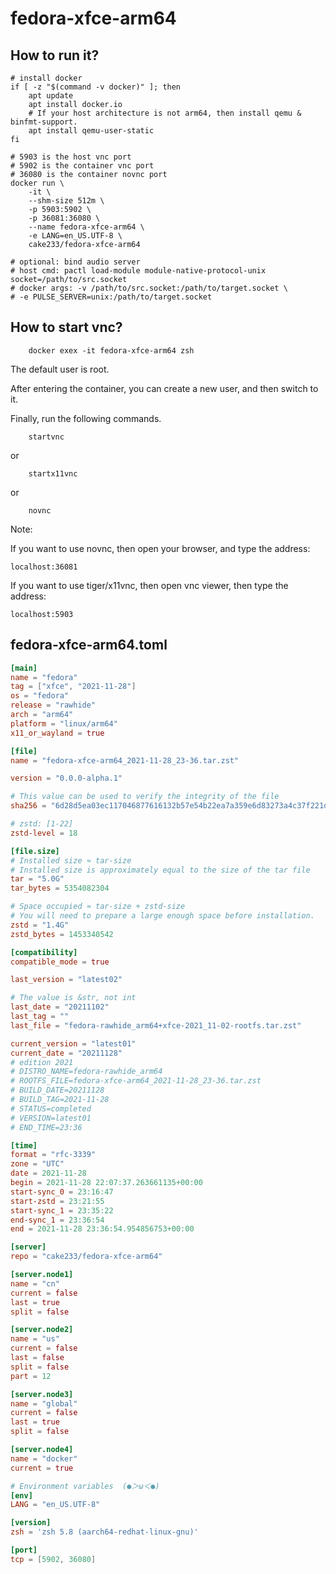 # fedora-xfce-arm64

## How to run it?

```shell
# install docker
if [ -z "$(command -v docker)" ]; then
    apt update
    apt install docker.io
    # If your host architecture is not arm64, then install qemu & binfmt-support.
    apt install qemu-user-static
fi

# 5903 is the host vnc port
# 5902 is the container vnc port
# 36080 is the container novnc port
docker run \
    -it \
    --shm-size 512m \
    -p 5903:5902 \
    -p 36081:36080 \
    --name fedora-xfce-arm64 \
    -e LANG=en_US.UTF-8 \
    cake233/fedora-xfce-arm64

# optional: bind audio server
# host cmd: pactl load-module module-native-protocol-unix socket=/path/to/src.socket
# docker args: -v /path/to/src.socket:/path/to/target.socket \
# -e PULSE_SERVER=unix:/path/to/target.socket

```

## How to start vnc?

```shell
    docker exex -it fedora-xfce-arm64 zsh
```

The default user is root.

After entering the container, you can create a new user, and then switch to it.

Finally, run the following commands.

```shell
    startvnc
```

or

```shell
    startx11vnc
```

or

```shell
    novnc
```

Note:

If you want to use novnc, then open your browser, and type the address:

```
localhost:36081
```

If you want to use tiger/x11vnc, then open vnc viewer, then type the address:

```
localhost:5903
```

## fedora-xfce-arm64.toml

```toml
[main]
name = "fedora"
tag = ["xfce", "2021-11-28"]
os = "fedora"
release = "rawhide"
arch = "arm64"
platform = "linux/arm64"
x11_or_wayland = true

[file]
name = "fedora-xfce-arm64_2021-11-28_23-36.tar.zst"

version = "0.0.0-alpha.1"

# This value can be used to verify the integrity of the file
sha256 = "6d28d5ea03ec117046877616132b57e54b22ea7a359e6d83273a4c37f221dacc"

# zstd: [1-22]
zstd-level = 18

[file.size]
# Installed size ≈ tar-size
# Installed size is approximately equal to the size of the tar file
tar = "5.0G"
tar_bytes = 5354082304

# Space occupied ≈ tar-size + zstd-size
# You will need to prepare a large enough space before installation.
zstd = "1.4G"
zstd_bytes = 1453340542

[compatibility]
compatible_mode = true

last_version = "latest02"

# The value is &str, not int
last_date = "20211102"
last_tag = ""
last_file = "fedora-rawhide_arm64+xfce-2021_11-02-rootfs.tar.zst"

current_version = "latest01"
current_date = "20211128"
# edition 2021
# DISTRO_NAME=fedora-rawhide_arm64
# ROOTFS_FILE=fedora-xfce-arm64_2021-11-28_23-36.tar.zst
# BUILD_DATE=20211128
# BUILD_TAG=2021-11-28
# STATUS=completed
# VERSION=latest01
# END_TIME=23:36

[time]
format = "rfc-3339"
zone = "UTC"
date = 2021-11-28
begin = 2021-11-28 22:07:37.263661135+00:00
start-sync_0 = 23:16:47
start-zstd = 23:21:55
start-sync_1 = 23:35:22
end-sync_1 = 23:36:54
end = 2021-11-28 23:36:54.954856753+00:00

[server]
repo = "cake233/fedora-xfce-arm64"

[server.node1]
name = "cn"
current = false
last = true
split = false

[server.node2]
name = "us"
current = false
last = false
split = false
part = 12

[server.node3]
name = "global"
current = false
last = true
split = false

[server.node4]
name = "docker"
current = true

# Environment variables  (●＞ω＜●)
[env]
LANG = "en_US.UTF-8"

[version]
zsh = 'zsh 5.8 (aarch64-redhat-linux-gnu)'

[port]
tcp = [5902, 36080]
```
